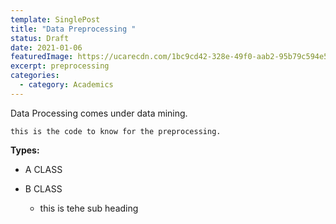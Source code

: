 ```yaml
---
template: SinglePost
title: "Data Preprocessing "
status: Draft
date: 2021-01-06
featuredImage: https://ucarecdn.com/1bc9cd42-328e-49f0-aab2-95b79c594e50/
excerpt: preprocessing
categories:
  - category: Academics
---
```

Data Processing comes under data mining.

`this is the code to know for the preprocessing.`

**Types:**

* A CLASS
* B CLASS

  * this is tehe sub heading